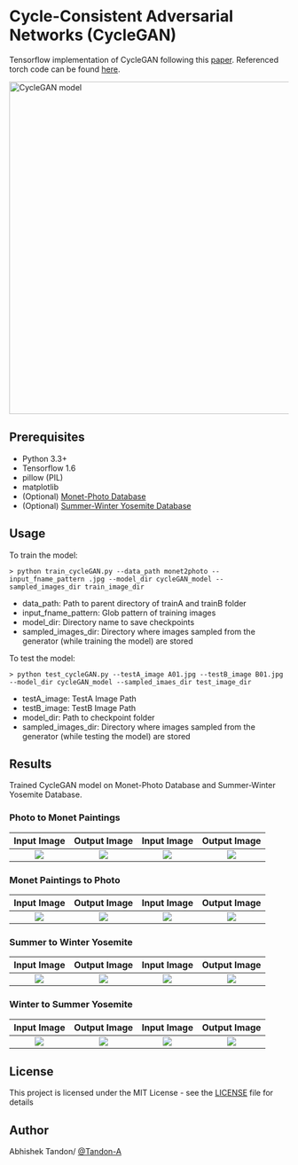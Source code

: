 # Cycle-Consistent Adversarial Networks (CycleGAN)

Tensorflow implementation of CycleGAN following this [paper](https://arxiv.org/abs/1703.10593). Referenced torch code can be found [here](https://github.com/junyanz/CycleGAN).

<img src="https://raw.githubusercontent.com/Tandon-A/Image-Editing-using-GAN/master/CycleGAN/assets/CycleGAN_working.png" width="600" alt="CycleGAN model">

## Prerequisites

* Python 3.3+
* Tensorflow 1.6
* pillow (PIL)
* matplotlib 
* (Optional) [Monet-Photo Database](https://people.eecs.berkeley.edu/~taesung_park/CycleGAN/datasets/monet2photo.zip)
* (Optional) [Summer-Winter Yosemite Database](https://people.eecs.berkeley.edu/~taesung_park/CycleGAN/datasets/summer2winter_yosemite.zip)

## Usage

To train the model:
```
> python train_cycleGAN.py --data_path monet2photo --input_fname_pattern .jpg --model_dir cycleGAN_model --sampled_images_dir train_image_dir
```
* data_path: Path to parent directory of trainA and trainB folder
* input_fname_pattern: Glob pattern of training images
* model_dir: Directory name to save checkpoints
* sampled_images_dir: Directory where images sampled from the generator (while training the model) are stored  


To test the model:
```
> python test_cycleGAN.py --testA_image A01.jpg --testB_image B01.jpg --model_dir cycleGAN_model --sampled_imaes_dir test_image_dir
```
* testA_image: TestA Image Path
* testB_image: TestB Image Path 
* model_dir: Path to checkpoint folder
* sampled_images_dir: Directory where images sampled from the generator (while testing the model) are stored



## Results 
Trained CycleGAN model on Monet-Photo Database and Summer-Winter Yosemite Database. 

### Photo to Monet Paintings

| Input Image | Output Image | Input Image | Output Image |
|:-----------:|:------------:|:-----------:|:------------:|
![](https://raw.githubusercontent.com/Tandon-A/Image-Editing-using-GAN/master/CycleGAN/assets/monet_100_200/orgB12.png)  |  ![](https://raw.githubusercontent.com/Tandon-A/Image-Editing-using-GAN/master/CycleGAN/assets/monet_100_200/monetB12.png) | ![](https://raw.githubusercontent.com/Tandon-A/Image-Editing-using-GAN/master/CycleGAN/assets/monet_100_200/orgB16.png) | ![](https://raw.githubusercontent.com/Tandon-A/Image-Editing-using-GAN/master/CycleGAN/assets/monet_100_200/monetB16.png) 


### Monet Paintings to Photo 

| Input Image | Output Image | Input Image | Output Image |
|:-----------:|:------------:|:-----------:|:------------:|
![](https://raw.githubusercontent.com/Tandon-A/Image-Editing-using-GAN/master/CycleGAN/assets/monet_100_200/orgA16.png)  |  ![](https://raw.githubusercontent.com/Tandon-A/Image-Editing-using-GAN/master/CycleGAN/assets/monet_100_200/realA16.png) | ![](https://raw.githubusercontent.com/Tandon-A/Image-Editing-using-GAN/master/CycleGAN/assets/monet_100_200/orgA55.png) | ![](https://raw.githubusercontent.com/Tandon-A/Image-Editing-using-GAN/master/CycleGAN/assets/monet_100_200/realA55.png) 

### Summer to Winter Yosemite 

| Input Image | Output Image | Input Image | Output Image |
|:-----------:|:------------:|:-----------:|:------------:|
![](https://raw.githubusercontent.com/Tandon-A/Image-Editing-using-GAN/master/CycleGAN/assets/sw_250_200/sumA21.png)  |  ![](https://raw.githubusercontent.com/Tandon-A/Image-Editing-using-GAN/master/CycleGAN/assets/sw_250_200/wintA21.png) | ![](https://raw.githubusercontent.com/Tandon-A/Image-Editing-using-GAN/master/CycleGAN/assets/sw_250_200/sumA26.png) | ![](https://raw.githubusercontent.com/Tandon-A/Image-Editing-using-GAN/master/CycleGAN/assets/sw_250_200/wintA26.png) 

### Winter to Summer Yosemite 

| Input Image | Output Image | Input Image | Output Image |
|:-----------:|:------------:|:-----------:|:------------:|
![](https://raw.githubusercontent.com/Tandon-A/Image-Editing-using-GAN/master/CycleGAN/assets/sw_250_200/wintB16.png)  |  ![](https://raw.githubusercontent.com/Tandon-A/Image-Editing-using-GAN/master/CycleGAN/assets/sw_250_200/sumB16.png) | ![](https://raw.githubusercontent.com/Tandon-A/Image-Editing-using-GAN/master/CycleGAN/assets/sw_250_200/wintB17.png) | ![](https://raw.githubusercontent.com/Tandon-A/Image-Editing-using-GAN/master/CycleGAN/assets/sw_250_200/sumB17.png) 


## License

This project is licensed under the MIT License - see the [LICENSE](https://github.com/Tandon-A/Image-Editing-using-GAN/blob/master/LICENSE) file for details

## Author 

Abhishek Tandon/ [@Tandon-A](https://github.com/Tandon-A)
